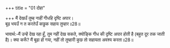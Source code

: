 +++
title = "01 दोहा"

+++
मैं देखउँ तुम्ह नाहीं गीधहि दृष्टि अपार।  
बूढ भयउँ न त करतेउँ कछुक सहाय तुम्हार॥28॥  

भावार्थ:-मैं उन्हें देख रहा हूँ, तुम नहीं देख सकते, क्योङ्कि गीध की दृष्टि अपार होती है (बहुत दूर तक जाती है)। क्या करूँ? मैं बूढा हो गया, नहीं तो तुम्हारी कुछ तो सहायता अवश्य करता॥28॥  



<div class="audioEmbed"  caption="AIR-वाचनम्" src="https://archive
.org/download/rAmcharitmAnas-AIR/EPI-277.mp3"></div>
